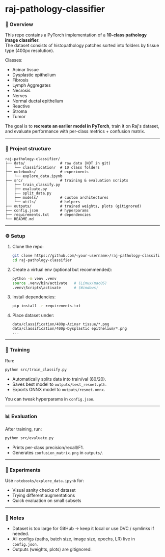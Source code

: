 # raj-pathology-classifier

### 🧬 Overview

This repo contains a PyTorch implementation of a **10-class pathology image classifier**.  
The dataset consists of histopathology patches sorted into folders by tissue type (400px resolution).

Classes:

* Acinar tissue
* Dysplastic epithelium
* Fibrosis
* Lymph Aggregates
* Necrosis
* Nerves
* Normal ductal epithelium
* Reactive
* Stroma
* Tumor

The goal is to **recreate an earlier model in PyTorch**, train it on Raj's dataset, and evaluate performance with per-class metrics + confusion matrix.

---

### 📂 Project structure

```
raj-pathology-classifier/
├── data/                # raw data (NOT in git)
│   └── classification/  # 10 class folders
├── notebooks/           # experiments
│   └── explore_data.ipynb
├── src/                 # training & evaluation scripts
│   ├── train_classify.py
│   ├── evaluate.py
│   ├── split_data.py
│   ├── models/          # custom architectures
│   └── utils/           # helpers
├── outputs/             # trained weights, plots (gitignored)
├── config.json          # hyperparams
├── requirements.txt     # dependencies
└── README.md
```

---

### ⚙️ Setup

1. Clone the repo:

   ```bash
   git clone https://github.com/<your-username>/raj-pathology-classifier.git
   cd raj-pathology-classifier
   ```

2. Create a virtual env (optional but recommended):

   ```bash
   python -m venv .venv
   source .venv/bin/activate   # (Linux/macOS)
   .venv\Scripts\activate      # (Windows)
   ```

3. Install dependencies:

   ```bash
   pip install -r requirements.txt
   ```

4. Place dataset under:

   ```
   data/classification/400p-Acinar tissue/*.png
   data/classification/400p-Dysplastic epithelium/*.png
   ...
   ```

---

### 🚀 Training

Run:

```bash
python src/train_classify.py
```

* Automatically splits data into train/val (80/20).
* Saves best model to `outputs/best_resnet.pth`.
* Exports ONNX model to `outputs/resnet.onnx`.

You can tweak hyperparams in `config.json`.

---

### 📊 Evaluation

After training, run:

```bash
python src/evaluate.py
```

* Prints per-class precision/recall/F1.
* Generates `confusion_matrix.png` in `outputs/`.

---

### 🧪 Experiments

Use `notebooks/explore_data.ipynb` for:

* Visual sanity checks of dataset
* Trying different augmentations
* Quick evaluation on small subsets

---

### 📌 Notes

* Dataset is too large for GitHub → keep it local or use DVC / symlinks if needed.
* All configs (paths, batch size, image size, epochs, LR) live in `config.json`.
* Outputs (weights, plots) are gitignored.

<br>
